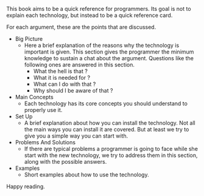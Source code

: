 This book aims to be a quick reference for programmers. Its goal is not to
explain each technology, but instead to be a quick reference card.

For each argument, these are the points that are discussed.

* Big Picture
	* Here a brief explanation of the reasons why the technology is important
	is given. This section gives the programmer the minimum knowledge to sustain
	a chat about the argument. Questions like the following ones are answered
	in this section.
		* What the hell is that ?
		* What it is needed for ?
		* What can I do with that ?
		* Why should I be aware of that ?
* Main Concepts
	* Each technology has its core concepts you should understand to 
	properly use it.
* Set Up
	* A brief explanation about how you can install the technology.
	Not all the main ways you can install it are covered. But at least we
	try to give you a simple way you can start with.
* Problems And Solutions
	* If there are typical problems a programmer is going to face while she 
	start with the new technology, we try to address them in this section,
	along with the possible answers.
* Examples
	* Short examples about how to use the technology.
	
Happy reading.
